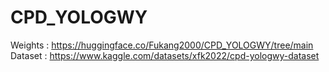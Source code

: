# CPD_YOLOGWY
Weights : https://huggingface.co/Fukang2000/CPD_YOLOGWY/tree/main
Dataset : https://www.kaggle.com/datasets/xfk2022/cpd-yologwy-dataset
